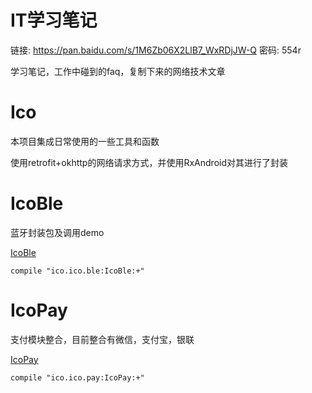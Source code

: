 # IT学习笔记   

链接: https://pan.baidu.com/s/1M6Zb06X2LlB7_WxRDjJW-Q 密码: 554r

学习笔记，工作中碰到的faq，复制下来的网络技术文章

# Ico
本项目集成日常使用的一些工具和函数

使用retrofit+okhttp的网络请求方式，并使用RxAndroid对其进行了封装

# IcoBle
蓝牙封装包及调用demo

[IcoBle](https://github.com/ico10297024/IcoBle)

```
compile "ico.ico.ble:IcoBle:+"
```

# IcoPay
支付模块整合，目前整合有微信，支付宝，银联

[IcoPay](https://github.com/ico10297024/IcoPay)

```
compile "ico.ico.pay:IcoPay:+"
```
